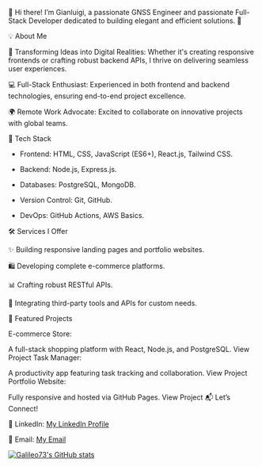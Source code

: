👋 Hi there! I’m Gianluigi, a passionate GNSS Engineer and passionate Full-Stack Developer dedicated to building elegant and efficient solutions. 🚀

💡 About Me
  
  🌟 Transforming Ideas into Digital Realities: Whether it's creating responsive frontends or crafting robust backend APIs, I thrive on delivering seamless user experiences.
  
  💻 Full-Stack Enthusiast: Experienced in both frontend and backend technologies, ensuring end-to-end project excellence.
  
  🌍 Remote Work Advocate: Excited to collaborate on innovative projects with global teams.
  
🔧 Tech Stack
  
   - Frontend: HTML, CSS, JavaScript (ES6+), React.js, Tailwind CSS.
  
   - Backend: Node.js, Express.js.
  
   - Databases: PostgreSQL, MongoDB.
  
   - Version Control: Git, GitHub.
  
   - DevOps: GitHub Actions, AWS Basics.

🛠 Services I Offer
  
  ✨ Building responsive landing pages and portfolio websites.
  
  🛍️ Developing complete e-commerce platforms.
  
  📊 Crafting robust RESTful APIs.
  
  🧰 Integrating third-party tools and APIs for custom needs.
  
  🌟 Featured Projects

E-commerce Store:

A full-stack shopping platform with React, Node.js, and PostgreSQL.
View Project
Task Manager:

A productivity app featuring task tracking and collaboration.
View Project
Portfolio Website:

Fully responsive and hosted via GitHub Pages.
View Project
📬 Let’s Connect!
  
  💼 LinkedIn: [My LinkedIn Profile](https://www.linkedin.com/in/gianluigirossialtran/)
  
  📧 Email: [My Email](rossi.gianluigi@gmail.com)

[![Galileo73's GitHub stats](https://github-readme-stats.vercel.app/api?username=galileo73&show_icons=true&theme=dark#gh-dark-mode-only)](https://github.com/anuraghazra/github-readme-stats)

